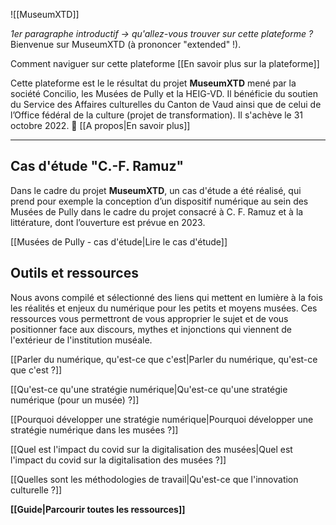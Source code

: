 ![[MuseumXTD]]

*1er paragraphe introductif -> qu'allez-vous trouver sur cette plateforme ?*
Bienvenue sur MuseumXTD (à prononcer "extended" !). 


Comment naviguer sur cette plateforme
[[En savoir plus sur la plateforme]]


Cette plateforme est le le résultat du projet **MuseumXTD** mené par la société Concilio, les Musées de Pully et la HEIG-VD. Il bénéficie du soutien du Service des Affaires culturelles du Canton de Vaud ainsi que de celui de l’Office fédéral de la culture (projet de transformation). Il s'achève le 31 octobre 2022.
🌈 [[A propos|En savoir plus]]











--------------






## Cas d'étude "C.-F. Ramuz"
Dans le cadre du projet **MuseumXTD**, un cas d'étude a été réalisé, qui prend pour exemple la conception d’un dispositif numérique au sein des Musées de Pully dans le cadre du projet consacré à C. F. Ramuz et à la littérature, dont l’ouverture est prévue en 2023.

[[Musées de Pully - cas d'étude|Lire le cas d'étude]]


## Outils et ressources
Nous avons compilé et sélectionné des liens qui mettent en lumière à la fois les réalités et enjeux du numérique pour les petits et moyens musées. Ces ressources vous permettront de vous approprier le sujet et de vous positionner face aux discours, mythes et injonctions qui viennent de l'extérieur de l'institution muséale. 

[[Parler du numérique, qu'est-ce que c'est|Parler du numérique, qu'est-ce que c'est ?]]

[[Qu'est-ce qu'une stratégie numérique|Qu'est-ce qu'une stratégie numérique (pour un musée) ?]]

[[Pourquoi développer une stratégie numérique|Pourquoi développer une stratégie numérique dans les musées ?]]

[[Quel est l'impact du covid sur la digitalisation des musées|Quel est l'impact du covid sur la digitalisation des musées ?]]

[[Quelles sont les méthodologies de travail|Qu'est-ce que l'innovation culturelle ?]]

**[[Guide|Parcourir toutes les ressources]]**
